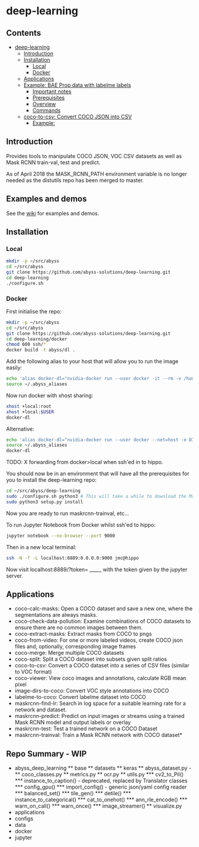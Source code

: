 deep-learning
=================
## Contents
   * [deep-learning](#deep-learning)
      * [Introduction](#introduction)
      * [Installation](#installation)
         * [Local](#local)
         * [Docker](#docker)
      * [Applications](#applications)
      * [Example: BAE Prop data with labelme labels](#example-bae-prop-data-with-labelme-labels)
         * [Important notes](#important-notes)
         * [Prerequisites](#prerequisites)
         * [Overview](#overview)
         * [Commands](#commands)
      * [coco-to-csv: Convert COCO JSON into CSV](#coco-to-csv-convert-coco-json-into-csv)
         * [Example:](#example)

## Introduction
Provides tools to manipulate COCO JSON, VOC CSV datasets as well as Mask RCNN train-val, test and predict.

As of April 2018 the MASK_RCNN_PATH environment variable is no longer needed as the distutils repo has been merged to master.

## Examples and demos
See the [wiki](https://github.com/abyss-solutions/deep-learning/wiki) for examples and demos.

## Installation
### Local
```bash 
mkdir -p ~/src/abyss
cd ~/src/abyss
git clone https://github.com/abyss-solutions/deep-learning.git
cd deep-learning
./configure.sh
```

### Docker
First initialise the repo:
```bash 
mkdir -p ~/src/abyss
cd ~/src/abyss
git clone https://github.com/abyss-solutions/deep-learning.git
cd deep-learning/docker
chmod 600 ssh/*
docker build -t abyss/dl .
```

Add the following alias to your host that will allow you to run the image easily:
```bash
echo 'alias docker-dl="nvidia-docker run --user docker -it --rm -v /home/$USER:/home/docker -v /:/host -e DISPLAY=$DISPLAY -v /tmp/.X11-unix:/tmp/.X11-unix -p 8888:8888 -p 7001:7001 abyss/dl bash"' > ~/.abyss_aliases
source ~/.abyss_aliases
```
 
Now run docker with xhost sharing:
```bash
xhost +local:root
xhost +local:$USER
docker-dl
```
Alternative:
```bash
echo 'alias docker-dl="nvidia-docker run --user docker --net=host -e DISPLAY=$DISPLAY -it -p 8888:8888 -p 7001:7001 -p 6006:6006 --volume "$HOME/.Xauthority:/root/.Xauthority:rw" -v ~/src:/home/docker/src -v /mnt:/mnt -v /tmp/.X11-unix:/tmp/.X11-unix -v /:/host --rm abyss/dl bash"' > ~/.abyss_aliases
source ~/.abyss_aliases
docker-dl
```

TODO: X forwarding from docker>local when ssh'ed in to hippo.

You should now be in an environment that will have all the prerequisites for you to install the deep-learning repo:
```bash
cd ~/src/abyss/deep-learning
sudo ./configure.sh python3 # This will take a while to download the MaskRCNN weights
sudo python3 setup.py install
```

Now you are ready to run maskrcnn-trainval, etc...

To run Jupyter Notebook from Docker whilst ssh'ed to hippo:
```bash
jupyter notebook --no-browser --port 9000
```

Then in a new local terminal:
```bash
ssh -N -f -L localhost:8889:0.0.0.0:9000 jmc@hippo
```
Now visit localhost:8889/?token= _____ with the token given by the jupyter server.

## Applications
* coco-calc-masks: Open a COCO dataset and save a new one, where the segmentations are always masks.
* coco-check-data-pollution: Examine combinations of COCO datasets to ensure there are no common images between them.
* coco-extract-masks: Extract masks from COCO to pngs
* coco-from-video: For one or more labeled videos, create COCO json files and, optionally, corresponding image frames
* coco-merge: Merge multiple COCO datasets
* coco-split: Split a COCO dataset into subsets given split ratios
* coco-to-csv: Convert a COCO dataset into a series of CSV files (similar to VOC format)
* coco-viewer: View coco images and annotations, calculate RGB mean pixel
* image-dirs-to-coco: Convert VOC style annotations into COCO
* labelme-to-coco: Convert labelme dataset into COCO
* maskrcnn-find-lr: Search in log space for a suitable learning rate for a network and dataset.
* maskrcnn-predict: Predict on input images or streams using a trained Mask RCNN model and output labels or overlay
* maskrcnn-test: Test a trained network on a COCO Dataset
* maskrcnn-trainval: Train a Mask RCNN network with COCO dataset* 

## Repo Summary - WIP
* abyss_deep_learning
** base
** datasets
** keras
** abyss_dataset.py - 
** coco_classes.py
** metrics.py
** ocr.py
** utils.py
*** cv2_to_Pil()
*** instance_to_caption() - deprecated, replaced by Translator classes
*** config_gpu()
*** import_config() - generic json/yaml config reader
*** balanced_set()
*** tile_gen()
*** detile()
*** instance_to_categorical()
*** cat_to_onehot()
*** ann_rle_encode()
*** warn_on_call()
*** warn_once()
*** image_streamer()
** visualize.py
* applications
* configs
* data
* docker
* jupyter
